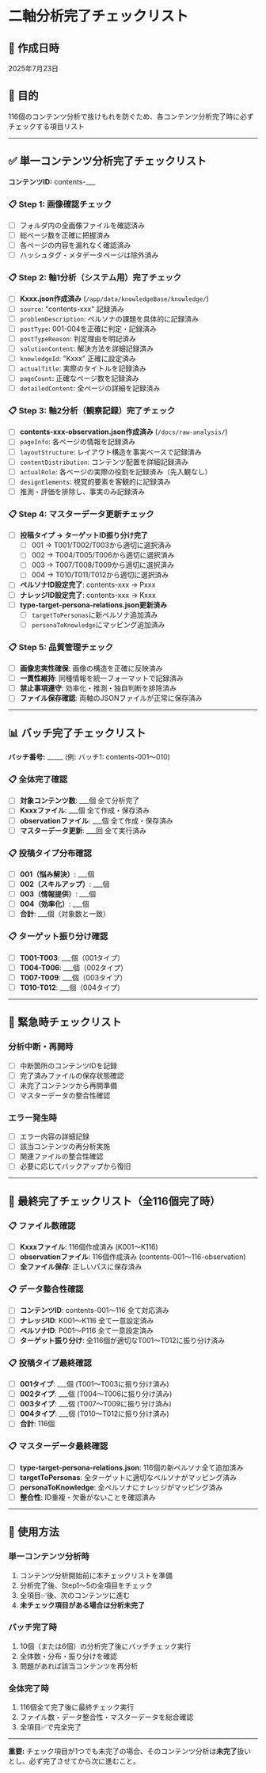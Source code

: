 # 二軸分析完了チェックリスト

## 📅 作成日時
2025年7月23日

## 🎯 目的
116個のコンテンツ分析で抜けもれを防ぐため、各コンテンツ分析完了時に必ずチェックする項目リスト

---

## ✅ 単一コンテンツ分析完了チェックリスト

**コンテンツID:** contents-___

### 📋 Step 1: 画像確認チェック
- [ ] フォルダ内の全画像ファイルを確認済み
- [ ] 総ページ数を正確に把握済み  
- [ ] 各ページの内容を漏れなく確認済み
- [ ] ハッシュタグ・メタデータページは除外済み

### 📋 Step 2: 軸1分析（システム用）完了チェック
- [ ] **Kxxx.json作成済み** (`/app/data/knowledgeBase/knowledge/`)
- [ ] `source`: "contents-xxx" 記録済み
- [ ] `problemDescription`: ペルソナの課題を具体的に記録済み
- [ ] `postType`: 001-004を正確に判定・記録済み
- [ ] `postTypeReason`: 判定理由を明記済み
- [ ] `solutionContent`: 解決方法を詳細記録済み
- [ ] `knowledgeId`: "Kxxx" 正確に設定済み
- [ ] `actualTitle`: 実際のタイトルを記録済み
- [ ] `pageCount`: 正確なページ数を記録済み
- [ ] `detailedContent`: 全ページの詳細を記録済み

### 📋 Step 3: 軸2分析（観察記録）完了チェック  
- [ ] **contents-xxx-observation.json作成済み** (`/docs/raw-analysis/`)
- [ ] `pageInfo`: 各ページの情報を記録済み
- [ ] `layoutStructure`: レイアウト構造を事実ベースで記録済み
- [ ] `contentDistribution`: コンテンツ配置を詳細記録済み
- [ ] `actualRole`: 各ページの実際の役割を記録済み（先入観なし）
- [ ] `designElements`: 視覚的要素を客観的に記録済み
- [ ] 推測・評価を排除し、事実のみ記録済み

### 📋 Step 4: マスターデータ更新チェック
- [ ] **投稿タイプ → ターゲットID振り分け完了**
  - [ ] 001 → T001/T002/T003から適切に選択済み
  - [ ] 002 → T004/T005/T006から適切に選択済み  
  - [ ] 003 → T007/T008/T009から適切に選択済み
  - [ ] 004 → T010/T011/T012から適切に選択済み
- [ ] **ペルソナID設定完了**: contents-xxx → Pxxx
- [ ] **ナレッジID設定完了**: contents-xxx → Kxxx
- [ ] **type-target-persona-relations.json更新済み**
  - [ ] `targetToPersonas`に新ペルソナ追加済み
  - [ ] `personaToKnowledge`にマッピング追加済み

### 📋 Step 5: 品質管理チェック
- [ ] **画像忠実性確保**: 画像の構造を正確に反映済み
- [ ] **一貫性維持**: 同種情報を統一フォーマットで記録済み
- [ ] **禁止事項遵守**: 効率化・推測・独自判断を排除済み
- [ ] **ファイル保存確認**: 両軸のJSONファイルが正常に保存済み

---

## 📊 バッチ完了チェックリスト

**バッチ番号:** _____ (例: バッチ1: contents-001～010)

### 📋 全体完了確認
- [ ] **対象コンテンツ数**: ___個 全て分析完了
- [ ] **Kxxxファイル**: ___個 全て作成・保存済み  
- [ ] **observationファイル**: ___個 全て作成・保存済み
- [ ] **マスターデータ更新**: ___回 全て実行済み

### 📋 投稿タイプ分布確認  
- [ ] **001（悩み解決）**: ___個
- [ ] **002（スキルアップ）**: ___個
- [ ] **003（情報提供）**: ___個  
- [ ] **004（効率化）**: ___個
- [ ] **合計**: ___個（対象数と一致）

### 📋 ターゲット振り分け確認
- [ ] **T001-T003**: ___個（001タイプ）
- [ ] **T004-T006**: ___個（002タイプ）
- [ ] **T007-T009**: ___個（003タイプ）
- [ ] **T010-T012**: ___個（004タイプ）

---

## 🚨 緊急時チェックリスト

### 分析中断・再開時
- [ ] 中断箇所のコンテンツIDを記録
- [ ] 完了済みファイルの保存状態確認
- [ ] 未完了コンテンツから再開準備
- [ ] マスターデータの整合性確認

### エラー発生時
- [ ] エラー内容の詳細記録
- [ ] 該当コンテンツの再分析実施
- [ ] 関連ファイルの整合性確認
- [ ] 必要に応じてバックアップから復旧

---

## 📝 最終完了チェックリスト（全116個完了時）

### 📋 ファイル数確認
- [ ] **Kxxxファイル**: 116個作成済み (K001～K116)
- [ ] **observationファイル**: 116個作成済み (contents-001～116-observation)
- [ ] **全ファイル保存**: 正しいパスに保存済み

### 📋 データ整合性確認
- [ ] **コンテンツID**: contents-001～116 全て対応済み
- [ ] **ナレッジID**: K001～K116 全て一意設定済み
- [ ] **ペルソナID**: P001～P116 全て一意設定済み
- [ ] **ターゲット振り分け**: 全116個が適切なT001～T012に振り分け済み

### 📋 投稿タイプ最終確認
- [ ] **001タイプ**: ___個 (T001～T003に振り分け済み)
- [ ] **002タイプ**: ___個 (T004～T006に振り分け済み)  
- [ ] **003タイプ**: ___個 (T007～T009に振り分け済み)
- [ ] **004タイプ**: ___個 (T010～T012に振り分け済み)
- [ ] **合計**: 116個

### 📋 マスターデータ最終確認
- [ ] **type-target-persona-relations.json**: 116個の新ペルソナ全て追加済み
- [ ] **targetToPersonas**: 全ターゲットに適切なペルソナがマッピング済み  
- [ ] **personaToKnowledge**: 全ペルソナにナレッジがマッピング済み
- [ ] **整合性**: ID重複・欠番がないことを確認済み

---

## 🎯 使用方法

### 単一コンテンツ分析時
1. コンテンツ分析開始前に本チェックリストを準備
2. 分析完了後、Step1～5の全項目をチェック
3. 全項目✅後、次のコンテンツに進む
4. **未チェック項目がある場合は分析未完了**

### バッチ完了時  
1. 10個（または6個）の分析完了後にバッチチェック実行
2. 全体数・分布・振り分けを確認
3. 問題があれば該当コンテンツを再分析

### 全体完了時
1. 116個全て完了後に最終チェック実行  
2. ファイル数・データ整合性・マスターデータを総合確認
3. 全項目✅で完全完了

---

**重要:** チェック項目が1つでも未完了の場合、そのコンテンツ分析は**未完了**扱いとし、必ず完了させてから次に進むこと。